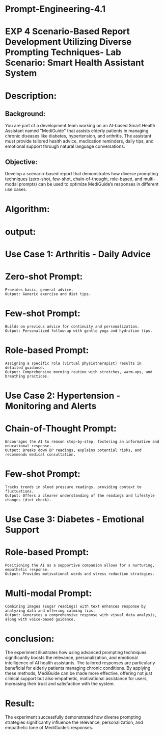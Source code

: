 # Prompt-Engineering-4.1
# EXP 4 Scenario-Based Report Development Utilizing Diverse Prompting Techniques- Lab Scenario: Smart Health Assistant System
# Description: 
## Background:
You are part of a development team working on an AI-based Smart Health Assistant named "MediGuide" that assists elderly patients in managing chronic diseases like diabetes, hypertension, and arthritis. The assistant must provide tailored health advice, medication reminders, daily tips, and emotional support through natural language conversations.

## Objective:
Develop a scenario-based report that demonstrates how diverse prompting techniques (zero-shot, few-shot, chain-of-thought, role-based, and multi-modal prompts) can be used to optimize MediGuide’s responses in different use cases.

# Algorithm:



# output:
# Use Case 1: Arthritis - Daily Advice
# Zero-shot Prompt:
```
Provides basic, general advice.
Output: Generic exercise and diet tips.
```

# Few-shot Prompt:
```
Builds on previous advice for continuity and personalization.
Output: Personalized follow-up with gentle yoga and hydration tips.
```
# Role-based Prompt: 
```
Assigning a specific role (virtual physiotherapist) results in detailed guidance.
Output: Comprehensive morning routine with stretches, warm-ups, and breathing practices.
```
# Use Case 2: Hypertension - Monitoring and Alerts
# Chain-of-Thought Prompt: 
```
Encourages the AI to reason step-by-step, fostering an informative and educational response.
Output: Breaks down BP readings, explains potential risks, and recommends medical consultation.
```

# Few-shot Prompt: 
```
Tracks trends in blood pressure readings, providing context to fluctuations.
Output: Offers a clearer understanding of the readings and lifestyle changes (diet check).
```

# Use Case 3: Diabetes - Emotional Support
# Role-based Prompt:
```
Positioning the AI as a supportive companion allows for a nurturing, empathetic response.
Output: Provides motivational words and stress reduction strategies.
```

# Multi-modal Prompt: 
```
Combining images (sugar readings) with text enhances response by analyzing data and offering calming tips.
Output: Generates a comprehensive response with visual data analysis, along with voice-based guidance.
```
# conclusion:
The experiment illustrates how using advanced prompting techniques significantly boosts the relevance, personalization, and emotional intelligence of AI health assistants. The tailored responses are particularly beneficial for elderly patients managing chronic conditions. By applying these methods, MediGuide can be made more effective, offering not just clinical support but also empathetic, motivational assistance for users, increasing their trust and satisfaction with the system.
# Result:
The experiment successfully demonstrated how diverse prompting strategies significantly influence the relevance, personalization, and empathetic tone of MediGuide’s responses.




